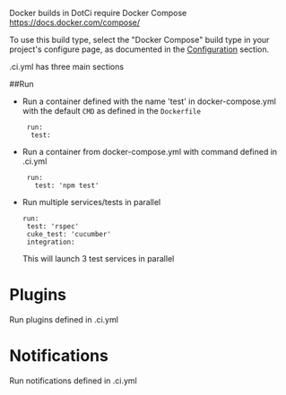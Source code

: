 Docker builds in DotCi require Docker Compose  https://docs.docker.com/compose/

To use this build type, select the "Docker Compose" build type in your project's configure page, as documented in the [Configuration](ConfigureBuild.md#override-default-build-type) section.

.ci.yml has three main sections

##Run
*  Run a container defined with the name 'test' in docker-compose.yml with the default `CMD` as defined in the `Dockerfile`

   ```
    run:
     test:
    ```
*  Run a container from docker-compose.yml with command defined in .ci.yml

   ```
    run:
      test: 'npm test'
    ```
* Run multiple services/tests in parallel

     ```
    run:
      test: 'rspec'
      cuke_test: 'cucumber'
      integration:
    ```
   This will launch 3 test services in parallel

# Plugins
  Run plugins defined in .ci.yml

# Notifications
  Run notifications defined in .ci.yml

